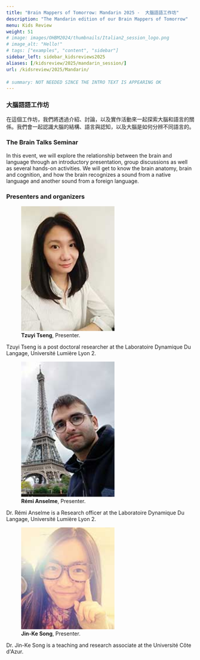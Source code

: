 ```yaml
---
title: "Brain Mappers of Tomorrow: Mandarin 2025 -  大腦語語工作坊"
description: "The Mandarin edition of our Brain Mappers of Tomorrow"
menu: Kids Review
weight: 51
# image: images/OHBM2024/thumbnails/Italian2_session_logo.png
# image_alt: "Hello!"
# tags: ["examples", "content", "sidebar"]
sidebar_left: sidebar_kidsreviews2025
aliases: [/kidsreview/2025/mandarin_session/]
url: /kidsreview/2025/Mandarin/

# summary: NOT NEEDED SINCE THE INTRO TEXT IS APPEARING OK
---
```


<!-- ## -->
### 大腦語語工作坊
在這個工作坊，我們將透過介紹、討論，以及實作活動來一起探索大腦和語言的關係。我們會一起認識大腦的結構、語言與認知，以及大腦是如何分辨不同語言的。


### The Brain Talks Seminar

In this event, we will explore the relationship between the brain and language through an introductory presentation, group discussions as well as 
several hands-on activities. We will get to know the brain anatomy, brain and cognition, and how the brain recognizes a sound from a 
native language and another sound from a foreign language.

<!-- **[Registration is closed](https://docs.google.com/forms/d/e/1FAIpQLScSGwVp4u_BmJPfdx6EiwFffblTmG53RnQpQwb4B3_sg4XZYA/viewform?usp=sf_link)** -->

### Presenters and organizers

<div class="content-gallery">
  <figure>
    <img src="TSENG.jpg" alt="Tzuyi Tseng" width="250">
    <figcaption><b>Tzuyi Tseng</b>, Presenter.</figcaption>
  </figure>
</div>

Tzuyi Tseng is a post doctoral researcher at the Laboratoire Dynamique Du Langage,  Université Lumière Lyon 2.

<div class="content-gallery">
  <figure>
    <img src="ANSELME.jpg" alt="Rémi Anselme" width="250">
    <figcaption><b>Rémi Anselme</b>, Presenter.</figcaption>
  </figure>
</div>

Dr. Rémi Anselme is a Research officer at the Laboratoire Dynamique Du Langage,  Université Lumière Lyon 2.

<div class="content-gallery">
  <figure>
    <img src="SONG.jpg" alt="Jin-Ke Song" width="250">
    <figcaption><b>Jin-Ke Song</b>, Presenter.</figcaption>
  </figure>
</div>

Dr. Jin-Ke Song is a teaching and research associate at the Université Côte d'Azur.
